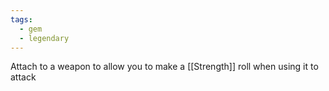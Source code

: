 ```yaml
---
tags:
  - gem
  - legendary
---
```

Attach to a weapon to allow you to make a [[Strength]] roll when using it to attack